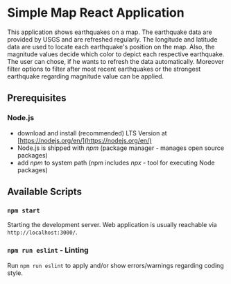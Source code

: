 # Simple Map React Application
This application shows earthquakes on a map.
The earthquake data are provided by USGS and are refreshed regularly.
The longitude and latitude data are used to locate each earthquake's position on the map.
Also, the magnitude values decide which color to depict each respective earthquake.
The user can chose, if he wants to refresh the data automatically.
Moreover filter options to filter after most recent earthquakes or the strongest earthquake regarding magnitude value can
be applied.

## Prerequisites

### Node.js

- download and install (recommended) LTS Version at [https://nodejs.org/en/](https://nodejs.org/en/)
- Node.js is shipped with *npm* (package manager - manages open source packages)
- add *npm* to system path (npm includes *npx* - tool for executing Node packages)

## Available Scripts

### `npm start`

Starting the development server.
Web application is usually reachable via `http://localhost:3000/`.

### `npm run eslint` - Linting

Run `npm run eslint` to apply and/or show errors/warnings regarding coding style.
